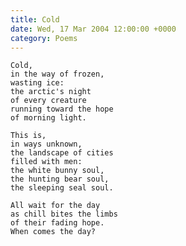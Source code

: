 ```yaml
---
title: Cold
date: Wed, 17 Mar 2004 12:00:00 +0000
category: Poems
---
```


    Cold,  
    in the way of frozen,  
    wasting ice:  
    the arctic's night  
    of every creature  
    running toward the hope  
    of morning light.

    This is,  
    in ways unknown,  
    the landscape of cities  
    filled with men:  
    the white bunny soul,  
    the hunting bear soul,  
    the sleeping seal soul.

    All wait for the day  
    as chill bites the limbs  
    of their fading hope.  
    When comes the day?


